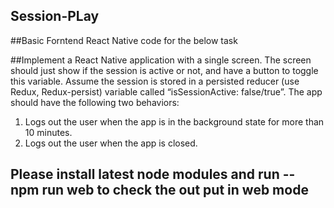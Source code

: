 ## Session-PLay

##Basic Forntend React Native code for the below task

##Implement a React Native application with a single screen. The screen should just show if the session is active or not, and have a button to toggle this variable.
  Assume the session is stored in a persisted reducer (use Redux, Redux-persist) variable called “isSessionActive: false/true”.
  The app should have the following two behaviors: 
   1. Logs out the user when the app is in the background state for more than 10 minutes. 
   2. Logs out the user when the app is closed.

## Please install latest node modules and run -- npm run web to check the out put in web mode
